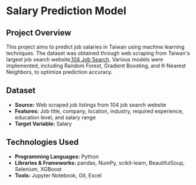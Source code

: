 # Salary Prediction Model 

## Project Overview
This project aims to predict job salaries in Taiwan using machine learning techniques. The dataset was obtained through web scraping from Taiwan's largest job search website,[104 Job Search](https://www.104.com.tw). Various models were implemented, including Random Forest, Gradient Boosting, and K-Nearest Neighbors, to optimize prediction accuracy.

## Dataset
- **Source:** Web scraped job listings from 104 job search website
- **Features:** Job title, company, location, industry, required experience, education level, and salary range
- **Target Variable:** Salary

## Technologies Used
- **Programming Languages:** Python
- **Libraries & Frameworks:** pandas, NumPy, scikit-learn, BeautifulSoup, Selenium, XGBoost
- **Tools:** Jupyter Notebook, Git, Excel
